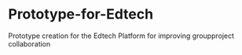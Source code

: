 # Prototype-for-Edtech
 Prototype creation for the Edtech Platform for improving groupproject collaboration

